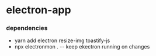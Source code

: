 
# electron-app

### dependencies

* yarn add electron resize-img toastify-js
* npx electronmon . -- keep ekectron running on changes
